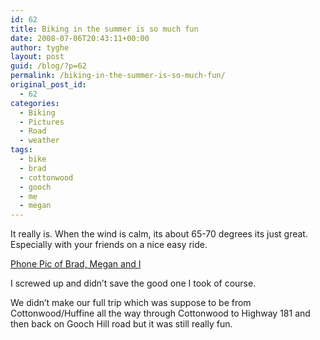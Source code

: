 ```yaml
---
id: 62
title: Biking in the summer is so much fun
date: 2008-07-06T20:43:11+00:00
author: tyghe
layout: post
guid: /blog/?p=62
permalink: /biking-in-the-summer-is-so-much-fun/
original_post_id:
  - 62
categories:
  - Biking
  - Pictures
  - Road
  - weather
tags:
  - bike
  - brad
  - cottonwood
  - gooch
  - me
  - megan
---
```

It really is. When the wind is calm, its about 65-70 degrees its just great. Especially with your friends on a nice easy ride.

[Phone Pic of Brad, Megan and I](http://www.facebook.com/photo.php?pid=31883250&l=bdbcd&id=43800887)

I screwed up and didn&#8217;t save the good one I took of course.

We didn&#8217;t make our full trip which was suppose to be from Cottonwood/Huffine all the way through Cottonwood to Highway 181 and then back on Gooch Hill road but it was still really fun.
